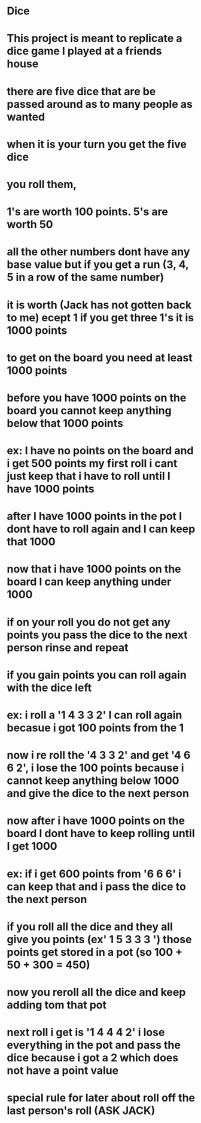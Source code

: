 # Dice
# This project is meant to replicate a dice game I played at a friends house
#
# there are five dice that are be passed around as to many people as wanted
# when it is your turn you get the five dice
# you roll them,
#
# 1's are worth 100 points. 5's are worth 50
# all the other numbers dont have any base value but if you get a run (3, 4, 5 in a row of the same number)
# it is worth (Jack has not gotten back to me) ecept 1 if you get three 1's it is 1000 points
#
# to get on the board you need at least 1000 points
# before you have 1000 points on the board you cannot keep anything below that 1000 points
#   ex: I have no points on the board and i get 500 points my first roll i cant just keep that i have to roll until I have 1000 points
#       after I have 1000 points in the pot I dont have to roll again and I can keep that 1000
#       now that i have 1000 points on the board I can keep anything under 1000
#
# if on your roll you do not get any points you pass the dice to the next person rinse and repeat
#
# if you gain points you can roll again with the dice left
#   ex: i roll a '1 4 3 3 2' I can roll again becasue i got 100 points from the 1
#       now i re roll the '4 3 3 2' and get '4 6 6 2', i lose the 100 points because i cannot keep anything below 1000 and give the dice to the next person
#       now after i have 1000 points on the board I dont have to keep rolling until I get 1000
#   ex: if i get 600 points from '6 6 6' i can keep that and i pass the dice to the next person
#       if you roll all the dice and they all give you points (ex' 1 5 3 3 3 ') those points get stored in a pot (so 100 + 50 + 300 = 450)
#       now you reroll all the dice and keep adding tom that pot 
#       next roll i get is '1 4 4 4 2' i lose everything in the pot and pass the dice because i got a 2 which does not have a point value
#
# special rule for later about roll off the last person's roll (ASK JACK)